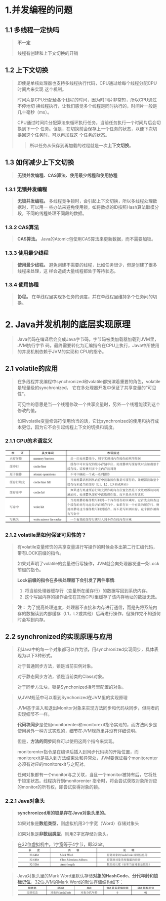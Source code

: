 # 1.并发编程的问题
 
## 1.1 多线程一定快吗
>**不一定**
>
> 线程有创建和上下文切换的开销
>  
## 1.2 上下文切换
>即使是单核处理器也支持多线程执行代码，CPU通过给每个线程分配CPU时间片来实现
这个机制。
> 
> 时间片是CPU分配给各个线程的时间，因为时间片非常短，所以CPU通过不停地切
换线程执行，让我们感觉多个线程是同时执行的，时间片一般是几十毫秒（ms）。
> 
> CPU通过时间片分配算法来循环执行任务，当前任务执行一个时间片后会切换到下一个
任务。但是，在切换前会保存上一个任务的状态，以便下次切换回这个任务时，可以再加载这
个任务的状态。
> 
> > 所以任务从保存到再加载的过程就是一次**上下文切换**。 

## 1.3 如何减少上下文切换
>**无锁并发编程、CAS算法、使用最少线程和使用协程**
### 1.3.1 无锁并发编程
>**无锁并发编程。** 多线程竞争锁时，会引起上下文切换，所以多线程处理数据时，可以用一
些办法来避免使用锁，如将数据的ID按照Hash算法取模分段，不同的线程处理不同段的数据。
### 1.3.2 CAS算法 
>**CAS算法。** Java的Atomic包使用CAS算法来更新数据，而不需要加锁。
### 1.3.3 使用最少线程 
>**使用最少线程。** 避免创建不需要的线程，比如任务很少，但是创建了很多线程来处理，这
样会造成大量线程都处于等待状态。
### 1.3.4 使用协程 
>**协程。** 在单线程里实现多任务的调度，并在单线程里维持多个任务间的切换。

# 2. Java并发机制的底层实现原理
>Java代码在编译后会变成Java字节码，字节码被类加载器加载到JVM里，JVM执行字节
码，最终需要转化为汇编指令在CPU上执行，Java中所使用的并发机制依赖于JVM的实现和
CPU的指令。

## 2.1 volatile的应用
>在多线程并发编程中synchronized和volatile都扮演着重要的角色，volatile是轻量级的synchronized，
> 它在多处理器开发中保证了共享变量的“可见性”。
> 
> 可见性的意思是当一个线程修改一个共享变量时，另外一个线程能读到这个修改的值。
> 
>如果volatile变量修饰符使用恰当的话，它比synchronized的使用和执行成本更低，因为它不会引起线程上下文的切换和调度。

### 2.1.1 CPU的术语定义
![](./img/CPU术语.png)

### 2.1.2 volatile是如何保证可见性的？
>有volatile变量修饰的共享变量进行写操作的时候会多出第二行汇编代码，带有LOCK前缀的指令。
>  
> 如果对声明了volatile的变量进行写操作，JVM就会向处理器发送一条Lock前缀的指令。
>
>**Lock前缀的指令在多核处理器下会引发了两件事情:**
>1) 将当前处理器缓存行（变量所在缓存行）的数据写回到系统内存。
>2) 这个写回内存的操作会使在其他CPU里缓存了该内存地址的数据无效。

>**注：** 为了提高处理速度，处理器不直接和内存进行通信，而是先将系统内存的数据读到内部缓存（L1，L2或其他）后再进行操作，但操作完不知道何时会写到内存。
 
## 2.2 synchronized的实现原理与应用
>利Java中的每一个对象都可以作为锁，用synchronized实现同步，具体表现为以下3种形式。
> 
> 对于普通同步方法，锁是当前实例对象。
> 
> 对于静态同步方法，锁是当前类的Class对象。
> 
> 对于同步方法块，锁是Synchonized括号里配置的对象。 

> 从JVM规范中可以看到Synchonized在JVM里的实现原理
> 
> JVM基于进入和退出Monitor对象来实现方法同步和代码块同步，但两者的实现细节不一样。
> 
> **代码块同步**是使用monitorenter和monitorexit指令实现的，而方法同步是使用另外一种方式实现的，细节在JVM规范里并没有详细说明。
>  
> 但是，**方法的同步**同样可以使用这两个指令来实现。
>  
> monitorenter指令是在编译后插入到同步代码块的开始位置，而monitorexit是插入到方法结束处和异常处，JVM要保证每个monitorenter必须有对应的monitorexit与之配对。
>  
> 任何对象都有一个monitor与之关联，当且一个monitor被持有后，它将处于锁定状态。线程执行到monitorenter
指令时，将会尝试获取对象所对应的monitor的所有权，即尝试获得对象的锁。 

### 2.2.1 Java对象头
>**synchronized用的锁是存在Java对象头里的。**
>  
> 如果对象是**数组类型**，则虚拟机用3个字宽（Word）存储对象头
>  
> 如果对象是**非数组类型**，则用2字宽存储对象头。

>  在32位虚拟机中，1字宽等于4字节，即32bit。
 ![](./img/Java对象头的长度.png)

> Java对象头里的Mark Word里默认存储**对象的HashCode、分代年龄和锁标记位**。32位JVM的Mark Word的默认存储结构如下：
> ![](./img/Java对象头的存储结构.png)

 